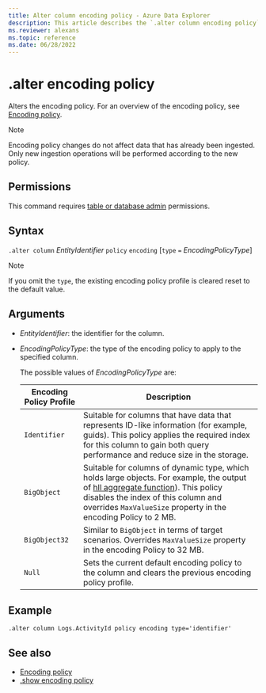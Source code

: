 ```yaml
---
title: Alter column encoding policy - Azure Data Explorer
description: This article describes the `.alter column encoding policy` command in Azure Data Explorer.
ms.reviewer: alexans
ms.topic: reference
ms.date: 06/28/2022
---
```

# .alter encoding policy

Alters the encoding policy. For an overview of the encoding policy, see [Encoding policy](encoding-policy.md).

> [!NOTE]
> Encoding policy changes do not affect data that has already been ingested.
> Only new ingestion operations will be performed according to the new policy.

## Permissions

This command requires [table or database admin](access-control/role-based-authorization.md) permissions.

## Syntax

`.alter column` *EntityIdentifier* `policy` `encoding` [`type` `=` *EncodingPolicyType*]

> [!NOTE]
> If you omit the `type`, the existing encoding policy profile is cleared reset to the default value.

## Arguments

* *EntityIdentifier*: the identifier for the column.
* *EncodingPolicyType*: the type of the encoding policy to apply to the specified column.

   The possible values of *EncodingPolicyType* are:

  |Encoding Policy Profile | Description |
  |------------------------|------------|
  |`Identifier`            | Suitable for columns that have data that represents ID-like information (for example, guids). This policy applies the required index for this column to gain both query performance and reduce size in the storage. |
  |`BigObject`             | Suitable for columns of dynamic type, which holds large objects. For example, the output of [hll aggregate function](../query/hll-aggfunction.md)). This policy disables the index of this column and overrides `MaxValueSize` property in the encoding Policy to 2 MB. |
  |`BigObject32`           | Similar to `BigObject` in terms of target scenarios. Overrides `MaxValueSize` property in the encoding Policy to 32 MB. |
  |`Null`                  | Sets the current default encoding policy to the column and clears the previous encoding policy profile.                               |

## Example

```kusto
.alter column Logs.ActivityId policy encoding type='identifier'
```

## See also

* [Encoding policy](encoding-policy.md)
* [.show encoding policy](show-encoding-policy.md)